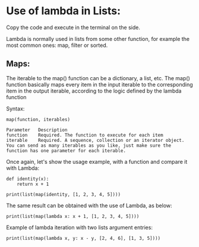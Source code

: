# Use of lambda in Lists:

Copy the code and execute in the terminal on the side.


Lambda is normally used in lists from some other function, for example the most common ones: map, filter or sorted.


## Maps:
The iterable to the map() function can be a dictionary, a list, etc. The map() function basically maps every item in the input iterable to the corresponding item in the output iterable, according to the logic defined by the lambda function

Syntax:

    map(function, iterables)

    Parameter 	Description
    function 	Required. The function to execute for each item
    iterable 	Required. A sequence, collection or an iterator object. You can send as many iterables as you like, just make sure the function has one parameter for each iterable.

Once again, let's show the usage example, with a function and compare it with Lambda:

    def identity(x):
        return x + 1

    print(list(map(identity, [1, 2, 3, 4, 5])))


The same result can be obtained with the use of Lambda, as below:

    print(list(map(lambda x: x + 1, [1, 2, 3, 4, 5])))


Example of lambda iteration with two lists argument entries:

    print(list(map(lambda x, y: x - y, [2, 4, 6], [1, 3, 5])))